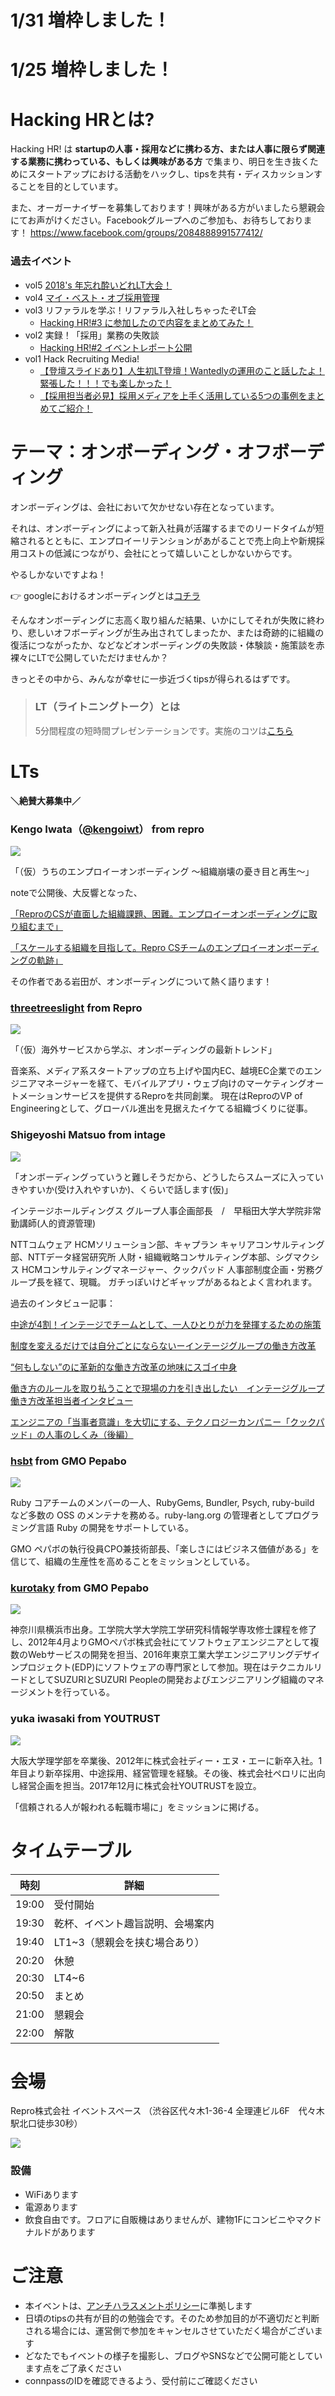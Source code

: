 # 1/31 増枠しました！
# 1/25 増枠しました！

# Hacking HRとは?

Hacking HR! は **startupの人事・採用などに携わる方、または人事に限らず関連する業務に携わっている、もしくは興味がある方** で集まり、明日を生き抜くためにスタートアップにおける活動をハックし、tipsを共有・ディスカッションすることを目的としています。

また、オーガーナイザーを募集しております！興味がある方がいましたら懇親会にてお声がけください。Facebookグループへのご参加も、お待ちしております！ https://www.facebook.com/groups/2084888991577412/

### 過去イベント

- vol5 [2018's 年忘れ酔いどれLT大会！](https://hacking-hr.connpass.com/event/110450/)
- vol4 [マイ・ベスト・オブ採用管理](https://hacking-hr.connpass.com/event/103909/)
- vol3 リファラルを学ぶ！リファラル入社しちゃったぞLT会
    - [Hacking HR!#3 に参加したので内容をまとめてみた！](http://hoozm.hatenablog.com/entry/2018/09/26/015431)
- vol2 実録！「採用」業務の失敗談
    - [Hacking HR!#2 イベントレポート公開](https://www.wantedly.com/companies/repro/post_articles/134086)
- vol1 Hack Recruiting Media!
    - [【登壇スライドあり】人生初LT登壇！Wantedlyの運用のこと話したよ！緊張した！！！でも楽しかった！](https://www.wantedly.com/companies/dip/post_articles/127060])
    - [【採用担当者必見】採用メディアを上手く活用している5つの事例をまとめてご紹介！](https://hcm-jinjer.com/media/contents/b-contents-saiyo-hack1-180814/)

# テーマ：オンボーディング・オフボーディング

オンボーディングは、会社において欠かせない存在となっています。

それは、オンボーディングによって新入社員が活躍するまでのリードタイムが短縮されるとともに、エンプロイーリテンションがあがることで売上向上や新規採用コストの低減につながり、会社にとって嬉しいことしかないからです。

やるしかないですよね！

👉 googleにおけるオンボーディングとは[コチラ](https://mirai.doda.jp/series/interview/piotr-feliks-grzywacz-3/)

そんなオンボーディングに志高く取り組んだ結果、いかにしてそれが失敗に終わり、悲しいオフボーディングが生み出されてしまったか、または奇跡的に組織の復活につながったか、などなどオンボーディングの失敗談・体験談・施策談を赤裸々にLTで公開していただけませんか？

きっとその中から、みんなが幸せに一歩近づくtipsが得られるはずです。

> ### LT（ライトニングトーク）とは
> 5分間程度の短時間プレゼンテーションです。実施のコツは[こちら](http://develtips.com/etc/239)

# LTs

**＼絶賛大募集中／**

### Kengo Iwata（[@kengoiwt](https://twitter.com/kengoiwt)） from repro
![](https://github.com/hacking-hr/hacking-hr/blob/master/assets/images/kengo.png?raw=true)

「（仮）うちのエンプロイーオンボーディング 〜組織崩壊の憂き目と再生〜」

noteで公開後、大反響となった、

[「ReproのCSが直面した組織課題、困難。エンプロイーオンボーディングに取り組むまで」](https://note.mu/repro_cs/n/n7adfb5c919f9)

[「スケールする組織を目指して。Repro CSチームのエンプロイーオンボーディングの軌跡」](https://note.mu/repro_cs/n/nae0c529b3739)

その作者である岩田が、オンボーディングについて熱く語ります！

### [threetreeslight](https://twitter.com/threetreeslight) from Repro

![](https://pbs.twimg.com/profile_images/668402457978908672/2bdWkA5R_200x200.jpg)

「（仮）海外サービスから学ぶ、オンボーディングの最新トレンド」

音楽系、メディア系スタートアップの立ち上げや国内EC、越境EC企業でのエンジニアマネージャーを経て、モバイルアプリ・ウェブ向けのマーケティングオートメーションサービスを提供するReproを共同創業。
現在はReproのVP of Engineeringとして、グローバル進出を見据えたイケてる組織づくりに従事。

### Shigeyoshi Matsuo from intage

![](https://github.com/hacking-hr/hacking-hr/blob/master/assets/images/matsuo.png?raw=true)

「オンボーディングっていうと難しそうだから、どうしたらスムーズに入っていきやすいか(受け入れやすいか)、くらいで話します(仮)」

インテージホールディングス グループ人事企画部長　/　早稲田大学大学院非常勤講師(人的資源管理)

NTTコムウェア HCMソリューション部、キャプラン キャリアコンサルティング部、NTTデータ経営研究所 人財・組織戦略コンサルティング本部、シグマクシス HCMコンサルティングマネージャー、クックパッド 人事部制度企画・労務グループ長を経て、現職。
ガチっぽいけどギャップがあるねとよく言われます。

過去のインタビュー記事：

[中途が4割！インテージでチームとして、一人ひとりが力を発揮するための施策](http://www.intageholdings.co.jp/blog/2018/0115.html)

[制度を変えるだけでは自分ごとにならないーインテージグループの働き方改革](https://sangyoui-navi.jp/blog/42)

[“何もしない”のに革新的な働き方改革の地味にスゴイ中身](https://w-kawara.jp/workstyles/20170510/)

[働き方のルールを取り払うことで現場の力を引き出したい　インテージグループ働き方改革担当者インタビュー](https://news.yahoo.co.jp/byline/yatsuzukaeri/20170626-00072524/)

[エンジニアの「当事者意識」を大切にする、テクノロジーカンパニー「クックパッド」の人事のしくみ（後編）](https://jinjibu.jp/hrt/article/detl/techactivities/1529/)

### [hsbt](https://twitter.com/hsbt) from GMO Pepabo
![](https://github.com/hacking-hr/hacking-hr/blob/master/assets/images/shibata.png?raw=true)

Ruby コアチームのメンバーの一人、RubyGems, Bundler, Psych, ruby-build など多数の OSS のメンテナを務める。ruby-lang.org の管理者としてプログラミング言語 Ruby の開発をサポートしている。

GMO ペパボの執行役員CPO兼技術部長、「楽しさにはビジネス価値がある」を信じて、組織の生産性を高めることをミッションとしている。

### [kurotaky](https://twitter.com/kurotaky) from GMO Pepabo
![](https://github.com/hacking-hr/hacking-hr/blob/master/assets/images/kurotaki.png?raw=true)

神奈川県横浜市出身。工学院大学大学院工学研究科情報学専攻修士課程を修了し、2012年4月よりGMOペパボ株式会社にてソフトウェアエンジニアとして複数のWebサービスの開発を担当、2016年東京工業大学エンジニアリングデザインプロジェクト(EDP)にソフトウェアの専門家として参加。現在はテクニカルリードとしてSUZURIとSUZURI Peopleの開発およびエンジニアリング組織のマネージメントを行っている。

### yuka iwasaki from YOUTRUST
![](https://github.com/hacking-hr/hacking-hr/blob/master/assets/images/yuka.png?raw=true)

大阪大学理学部を卒業後、2012年に株式会社ディー・エヌ・エーに新卒入社。1年目より新卒採用、中途採用、経営管理を経験。その後、株式会社ペロリに出向し経営企画を担当。2017年12月に株式会社YOUTRUSTを設立。

「信頼される人が報われる転職市場に」をミッションに掲げる。

# タイムテーブル

時刻 | 詳細
--- | ---
19:00 | 受付開始
19:30 | 乾杯、イベント趣旨説明、会場案内
19:40 | LT1~3（懇親会を挟む場合あり）
20:20 | 休憩
20:30 | LT4~6
20:50 | まとめ
21:00 | 懇親会
22:00 | 解散

# 会場

Repro株式会社 イベントスペース （渋谷区代々木1-36-4 全理連ビル6F　代々木駅北口徒歩30秒）

![](https://img.esa.io/uploads/production/attachments/2285/2018/07/26/21575/1e37e577-377a-4c99-88d0-a84accdce5be.jpg)

### 設備

- WiFiあります
- 電源あります
- 飲食自由です。フロアに自販機はありませんが、建物1Fにコンビニやマクドナルドがあります

# ご注意

- 本イベントは、[アンチハラスメントポリシー](http://25.ruby.or.jp/coc.ja.html)に準拠します
- 日頃のtipsの共有が目的の勉強会です。そのため参加目的が不適切だと判断される場合には、運営側で参加をキャンセルさせていただく場合がございます
- どなたでもイベントの様子を撮影し、ブログやSNSなどで公開可能としています点をご了承ください
- connpassのIDを確認できるよう、受付前にご確認ください
